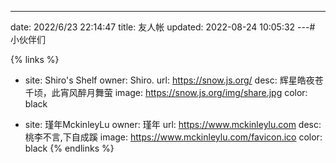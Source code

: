 ---
date: 2022/6/23 22:14:47
title: 友人帐
updated: 2022-08-24 10:05:32
---# 小伙伴们

{% links %}
- site: Shiro's Shelf
  owner: Shiro.
  url: https://snow.js.org/
  desc: 辉星皓夜苍千顷，此宵风醉月舞萤
  image: https://snow.js.org/img/share.jpg
  color: black
  
- site: 瑾年MckinleyLu
  owner: 瑾年
  url: https://www.mckinleylu.com
  desc: 桃李不言,下自成蹊
  image: https://www.mckinleylu.com/favicon.ico
  color: black
{% endlinks %}
